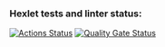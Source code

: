 ### Hexlet tests and linter status:
[![Actions Status](https://github.com/SandActor/frontend-project-46/actions/workflows/hexlet-check.yml/badge.svg)](https://github.com/SandActor/frontend-project-46/actions)
[![Quality Gate Status](https://sonarcloud.io/api/project_badges/measure?project=SandActor_frontend-project-46&metric=alert_status)](https://sonarcloud.io/summary/new_code?id=SandActor_frontend-project-46)